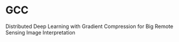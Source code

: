 # GCC
Distributed Deep Learning with Gradient Compression for Big Remote Sensing Image Interpretation
